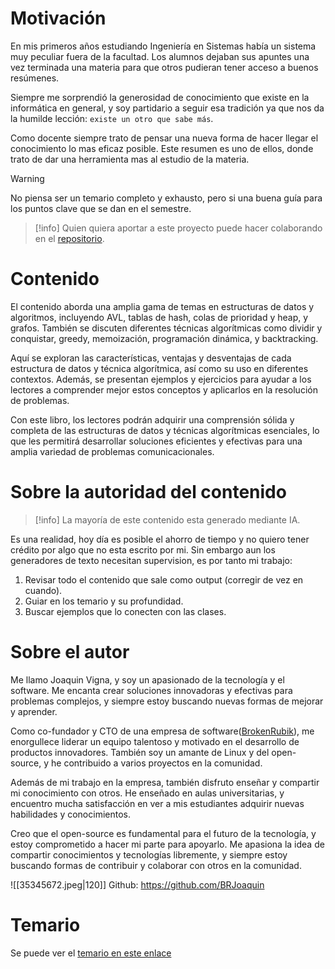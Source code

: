 # Motivación

En mis primeros años estudiando Ingeniería en Sistemas había un sistema muy peculiar fuera de la facultad. Los alumnos dejaban sus apuntes una vez terminada una materia para que otros pudieran tener acceso a buenos resúmenes.

Siempre me sorprendió la generosidad de conocimiento que existe en la informática en general, y soy partidario a seguir esa tradición ya que nos da la humilde lección: ``existe un otro que sabe más``. 

Como docente siempre trato de pensar una nueva forma de hacer llegar el conocimiento lo mas eficaz posible. Este resumen es uno de ellos, donde trato de dar una herramienta mas al estudio de la materia. 

> [!warning]
> No piensa ser un temario completo y exhausto, pero si una buena guía para los puntos clave que se dan en el semestre.

> [!info]
> Quien quiera aportar a este proyecto puede hacer colaborando en el [repositorio](https://github.com/BRJoaquin/algoritmos2-obsidian).

# Contenido

El contenido aborda una amplia gama de temas en estructuras de datos y algoritmos, incluyendo AVL, tablas de hash, colas de prioridad y heap, y grafos. También se discuten diferentes técnicas algorítmicas como dividir y conquistar, greedy, memoización, programación dinámica, y backtracking.

Aquí se exploran las características, ventajas y desventajas de cada estructura de datos y técnica algorítmica, así como su uso en diferentes contextos. Además, se presentan ejemplos y ejercicios para ayudar a los lectores a comprender mejor estos conceptos y aplicarlos en la resolución de problemas.

Con este libro, los lectores podrán adquirir una comprensión sólida y completa de las estructuras de datos y técnicas algorítmicas esenciales, lo que les permitirá desarrollar soluciones eficientes y efectivas para una amplia variedad de problemas comunicacionales.

# Sobre la autoridad del contenido

> [!info]
> La mayoría de este contenido esta generado mediante IA.

Es una realidad, hoy día es posible el ahorro de tiempo y no quiero tener crédito por algo que no esta escrito por mi. Sin embargo aun los generadores de texto necesitan supervision, es por tanto mi trabajo:

1. Revisar todo el contenido que sale como output (corregir de vez en cuando).
2. Guiar en los temario y su profundidad.
3. Buscar ejemplos que lo conecten con las clases.

# Sobre el autor

Me llamo Joaquin Vigna, y soy un apasionado de la tecnología y el software. Me encanta crear soluciones innovadoras y efectivas para problemas complejos, y siempre estoy buscando nuevas formas de mejorar y aprender.

Como co-fundador y CTO de una empresa de software([BrokenRubik](https://brokenrubik.co/)), me enorgullece liderar un equipo talentoso y motivado en el desarrollo de productos innovadores. También soy un amante de Linux y del open-source, y he contribuido a varios proyectos en la comunidad.

Además de mi trabajo en la empresa, también disfruto enseñar y compartir mi conocimiento con otros. He enseñado en aulas universitarias, y encuentro mucha satisfacción en ver a mis estudiantes adquirir nuevas habilidades y conocimientos.

Creo que el open-source es fundamental para el futuro de la tecnología, y estoy comprometido a hacer mi parte para apoyarlo. Me apasiona la idea de compartir conocimientos y tecnologías libremente, y siempre estoy buscando formas de contribuir y colaborar con otros en la comunidad.

![[35345672.jpeg|120]]
Github: https://github.com/BRJoaquin 

# Temario

Se puede ver el [temario en este enlace](Temario)